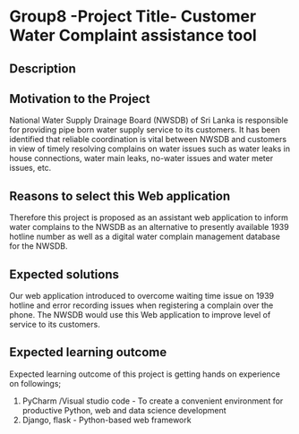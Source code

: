 # Group8 -Project Title- Customer Water Complaint assistance tool
## Description
## Motivation to the Project
National Water Supply Drainage Board (NWSDB) of Sri Lanka is responsible for providing pipe born water supply service to its customers. It has been identified that reliable coordination is vital between NWSDB and customers in view of timely resolving complains on water issues such as water leaks in house connections, water main leaks, no-water issues and water meter issues, etc. 
## Reasons to select this Web application
Therefore this project is proposed as an assistant web application to inform water complains to the NWSDB as an alternative to presently available 1939 hotline number as well as a digital water complain management database for the NWSDB. 
## Expected solutions  
Our web application introduced to overcome waiting time issue on 1939 hotline and error recording issues when registering a complain over the phone. The NWSDB would use this Web application to improve level of service to its customers.
## Expected learning outcome
Expected learning outcome of this project is getting hands on experience on followings;
1.	PyCharm /Visual studio code -    To create a convenient environment for productive Python, web and data science development   
2.	Django, flask               -   Python-based web framework                                                                   
